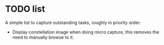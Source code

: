 TODO list
=========

A simple list to capture outstanding tasks, roughly in priority order.

* Display constellation image when doing micro capture, this removes the need
  to manually browse to it.
